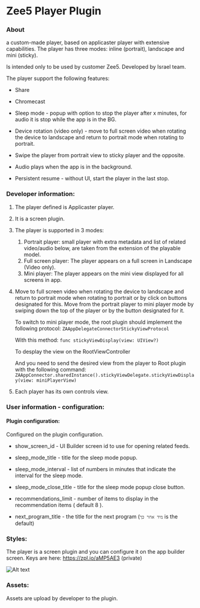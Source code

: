 # Zee5 Player Plugin

### About

a custom-made player, based on applicaster player with extensive capabilities. The player has three modes: inline (portrait), landscape and mini (sticky). 

Is intended only to be used by customer Zee5.
Developed by Israel team. 

The player support the following features:

* Share

* Chromecast

* Sleep mode - popup with option to stop the player after x minutes, for audio it is stop while the app is in the BG.

* Device rotation (video only) - move to full screen video when rotating the device to landscape and return to portrait mode when rotating to portrait.

* Swipe the player from portrait view to sticky player and the opposite. 

* Audio plays when the app is in the background.

* Persistent resume - without UI, start the player in the last stop. 


### Developer information: 

1. The player defined is Applicaster player.

2. It is a screen plugin. 

3. The player is supported in 3 modes:

   1. Portrait player: small player with extra metadata and list of related video/audio below, are taken from the extension of the playable model. 
   2. Full screen player: The player appears on a full screen in Landscape (Video only).
   3. Mini player: The player appears on the mini view displayed for all screens in app.

4. Move to full screen video when rotating the device to landscape and return to portrait mode when rotating to portrait or by click on buttons designated for this.
Move from the portrait player to mini player mode by swiping down the top of the player or by the button designated for it.

   To switch to mini player mode, the root plugin should implement the following protocol:
   ```ZAAppDelegateConnectorStickyViewProtocol```

   With this method: 
      ```func stickyViewDisplay(view: UIView?)```

   To desplay the view on the RootViewController

   And you need to send the desired view from the player to Root plugin with the following command:
   ```ZAAppConnector.sharedInstance().stickyViewDelegate.stickyViewDisplay(view: miniPlayerView)```
   
5. Each player has its own controls view.


### User information - configuration: 


#### Plugin configuration: 

Configured on the plugin configuration.


* show_screen_id - UI Builder screen id to use for opening related feeds.

* sleep_mode_title - title for the sleep mode popup.

* sleep_mode_interval - list of numbers in minutes that indicate the interval for the sleep mode.

* sleep_mode_close_title - title for the sleep mode popup close button.

* recommendations_limit - number of items to display in the recommendation items ( default 8 ).

* next_program_title - the title for the next program (`מיד אחר כך` is the default)


### Styles: 

The player is a screen plugin and you can configure it on the app builder screen. 
Keys are here: 
https://zpl.io/aMP5AE3 (private)

![Alt text](readme_assets/1.png)


### Assets: 

Assets are upload by developer to the plugin. 


